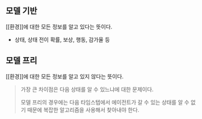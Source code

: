 ## 모델 기반
[[환경]]에 대한 모든 정보를 알고 있다는 뜻이다.
- 상태, 상태 전이 확률, 보상, 행동, 감가율 등

## 모델 프리
[[환경]]에 대한 모든 정보를 알고 있지 않다는 뜻이다.

>가장 큰 차이점은 다음 상태를 알 수 있느냐에 대한 문제이다.
>
>모델 프리의 경우에는 다음 타임스텝에서 에이전트가 갈 수 있는 상태를 알 수 없기 때문에 복잡한 알고리즘을 사용해서 찾아내야 한다.